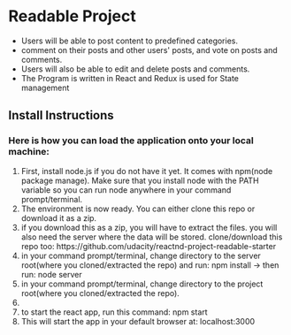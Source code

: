 <h1>Readable Project</h1>
<ul>
  <li>Users will be able to post content to predefined categories.</li>
  <li>comment on their posts and other users' posts, and vote on posts and comments.</li>
  <li> Users will also be able to edit and delete posts and comments.</li>
  <li>The Program is written in React and Redux is used for State management</li>
</ul>
<h2>Install Instructions</h2>

<h3>Here is how you can load the application onto your local machine:</h3>
<ol>
<li>First, install node.js if you do not have it yet. It comes with npm(node package manage). Make sure that you install node with the PATH variable so you can run node anywhere in your command prompt/terminal.</li>
  <li>The environment is now ready. You can either clone this repo or download it as a zip.</li>
<li>if you download this as a zip, you will have to extract the files.
you will also need the server where the data will be stored. clone/download this repo too: https://github.com/udacity/reactnd-project-readable-starter</li>
<li>in your command prompt/terminal, change directory to the server root(where you cloned/extracted the repo) and run: npm install -> then run: node server</li>
<li>in your command prompt/terminal, change directory to the project root(where you cloned/extracted the repo).<li>
  <li>to start the react app, run this command: npm start</li>
  <li>This will start the app in your default browser at: localhost:3000</li>
